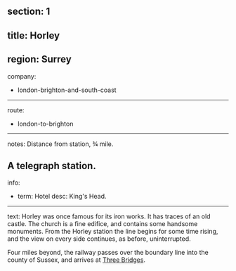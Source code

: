 section: 1
----
title: Horley
----
region: Surrey
----
company:
- london-brighton-and-south-coast
----
route:
- london-to-brighton
----
notes: Distance from station, ¾ mile.

A telegraph station.
----
info:
- term: Hotel
  desc: King's Head.
----
text: Horley was once famous for its iron works. It has traces of an old castle. The church is a fine edifice, and contains some handsome monuments. From the Horley station the line begins for some time rising, and the view on every side continues, as before, uninterrupted.

Four miles beyond, the railway passes over the boundary line into the county of Sussex, and arrives at [Three Bridges](/stations/three-bridges).
